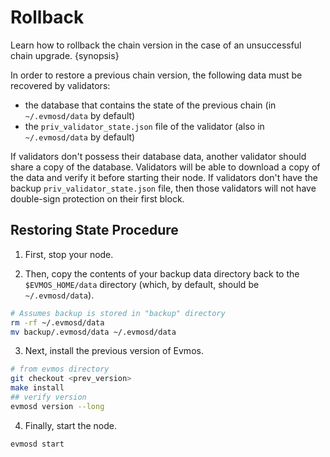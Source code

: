 # Rollback

Learn how to rollback the chain version in the case of an unsuccessful chain upgrade. {synopsis}

In order to restore a previous chain version, the following data must be recovered by validators:

- the database that contains the state of the previous chain (in `~/.evmosd/data` by default)
- the `priv_validator_state.json` file of the validator (also in `~/.evmosd/data` by default)

If validators don't possess their database data, another validator should share a copy of the database. Validators will be able to download a copy of the data and verify it before starting their node. If validators don't have the backup `priv_validator_state.json` file, then those validators will not have double-sign protection on their first block.

## Restoring State Procedure

1. First, stop your node.

2. Then, copy the contents of your backup data directory back to the `$EVMOS_HOME/data` directory (which, by default, should be `~/.evmosd/data`).

```bash
# Assumes backup is stored in "backup" directory
rm -rf ~/.evmosd/data
mv backup/.evmosd/data ~/.evmosd/data
```

3. Next, install the previous version of Evmos.

```bash
# from evmos directory
git checkout <prev_version>
make install
## verify version
evmosd version --long
```

4. Finally, start the node.

```bash
evmosd start
```